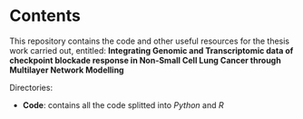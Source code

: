 # Contents
This repository contains the code and other useful resources for the thesis work carried out, entitled: **Integrating Genomic and Transcriptomic data of checkpoint blockade response in Non-Small Cell Lung Cancer through Multilayer Network Modelling**

Directories:
- **Code**: contains all the code splitted into *Python* and *R*
